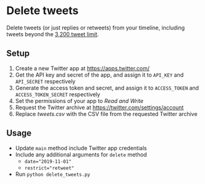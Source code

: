 # Delete tweets

Delete tweets (or just replies or retweets) from your timeline, including tweets beyond the [3,200 tweet limit](https://dev.twitter.com/discussions/276).

## Setup
1. Create a new Twitter app at https://apps.twitter.com/
2. Get the API key and secret of the app, and assign it to `API_KEY` and `API_SECRET` respectively
3. Generate the access token and secret, and assign it to `ACCESS_TOKEN` and `ACCESS_TOKEN_SECRET` respectively
4. Set the permissions of your app to *Read and Write*
5. Request the Twitter archive at https://twitter.com/settings/account
6. Replace *tweets.csv* with the CSV file from the requested Twitter archive

## Usage
* Update `main` method include Twitter app credentials
* Include any additional arguments for `delete` method
    * `date="2019-11-01"`
    * `restrict="retweet"`
* Run `python delete_tweets.py`
